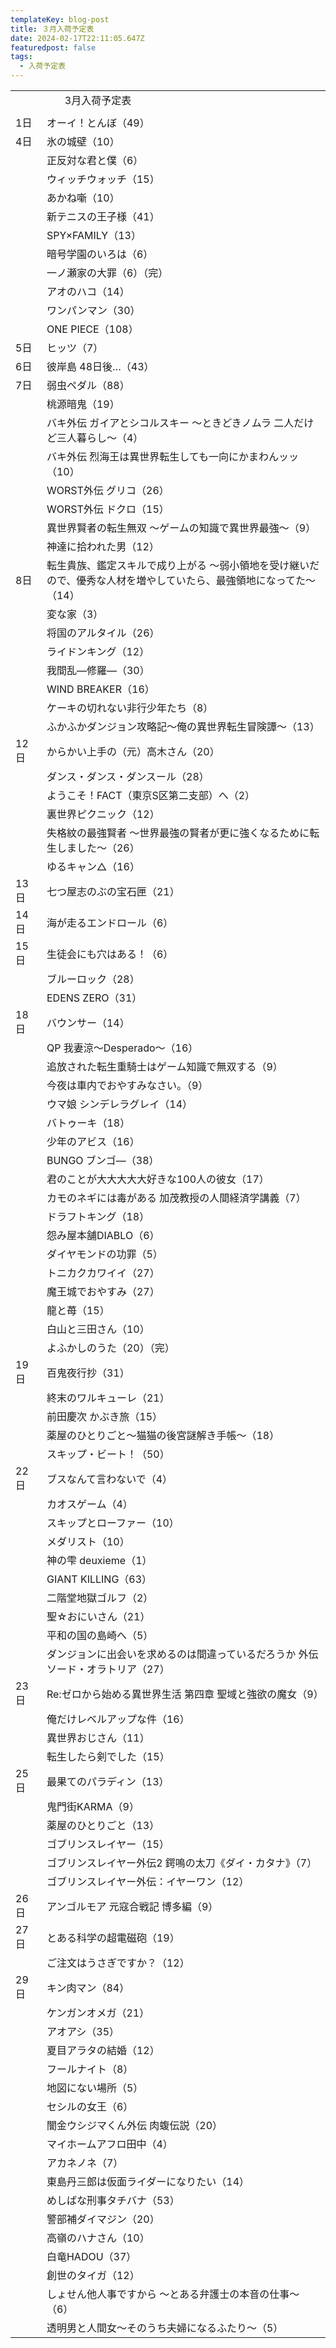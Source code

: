 ```yaml
---
templateKey: blog-post
title: ３月入荷予定表
date: 2024-02-17T22:11:05.647Z
featuredpost: false
tags:
  - 入荷予定表
---
```



<!--\[if !mso]>
<style>
v\:* {behavior:url(#default#VML);}
o\:* {behavior:url(#default#VML);}
x\:* {behavior:url(#default#VML);}
.shape {behavior:url(#default#VML);}
</style>
<!\[endif]-->

|                        |                                                             |
| ---------------------- | ----------------------------------------------------------- |
| <!--StartFragment-->　　 | 　   3月入荷予定表                                                 |
|                        |                                                             |
| 1日                     | オーイ！とんぼ（49）                                                 |
| 4日                     | 氷の城壁（10）                                                    |
| 　                      | 正反対な君と僕（6）                                                  |
| 　                      | ウィッチウォッチ（15）                                                |
| 　                      | あかね噺（10）                                                    |
| 　                      | 新テニスの王子様（41）                                                |
| 　                      | SPY×FAMILY（13）                                              |
| 　                      | 暗号学園のいろは（6）                                                 |
| 　                      | 一ノ瀬家の大罪（6）（完）                                               |
| 　                      | アオのハコ（14）                                                   |
| 　                      | ワンパンマン（30）                                                  |
| 　                      | ONE PIECE（108）                                              |
| 5日                     | ヒッツ（7）                                                      |
| 6日                     | 彼岸島 48日後…（43）                                               |
| 7日                     | 弱虫ペダル（88）                                                   |
| 　                      | 桃源暗鬼（19）                                                    |
| 　                      | バキ外伝 ガイアとシコルスキー ～ときどきノムラ 二人だけど三人暮らし～（4）                     |
| 　                      | バキ外伝 烈海王は異世界転生しても一向にかまわんッッ（10）                              |
| 　                      | WORST外伝 グリコ（26）                                             |
| 　                      | WORST外伝 ドクロ（15）                                             |
| 　                      | 異世界賢者の転生無双 ～ゲームの知識で異世界最強～（9）                                |
| 　                      | 神達に拾われた男（12）                                                |
| 8日                     | 転生貴族、鑑定スキルで成り上がる ～弱小領地を受け継いだので、優秀な人材を増やしていたら、最強領地になってた～（14） |
| 　                      | 変な家（3）                                                      |
| 　                      | 将国のアルタイル（26）                                                |
| 　                      | ライドンキング（12）                                                 |
| 　                      | 我間乱―修羅―（30）                                                 |
| 　                      | WIND BREAKER（16）                                            |
| 　                      | ケーキの切れない非行少年たち（8）                                           |
| 　                      | ふかふかダンジョン攻略記～俺の異世界転生冒険譚～（13）                                |
| 12日                    | からかい上手の（元）高木さん（20）                                          |
| 　                      | ダンス・ダンス・ダンスール（28）                                           |
| 　                      | ようこそ！FACT（東京S区第二支部）へ（2）                                     |
| 　                      | 裏世界ピクニック（12）                                                |
| 　                      | 失格紋の最強賢者 ～世界最強の賢者が更に強くなるために転生しました～（26）                      |
| 　                      | ゆるキャン△（16）                                                  |
| 13日                    | 七つ屋志のぶの宝石匣（21）                                              |
| 14日                    | 海が走るエンドロール（6）                                               |
| 15日                    | 生徒会にも穴はある！（6）                                               |
| 　                      | ブルーロック（28）                                                  |
| 　                      | EDENS ZERO（31）                                              |
| 18日                    | バウンサー（14）                                                   |
| 　                      | QP 我妻涼～Desperado～（16）                                       |
| 　                      | 追放された転生重騎士はゲーム知識で無双する（9）                                    |
| 　                      | 今夜は車内でおやすみなさい。（9）                                           |
| 　                      | ウマ娘 シンデレラグレイ（14）                                            |
| 　                      | バトゥーキ（18）                                                   |
| 　                      | 少年のアビス（16）                                                  |
| 　                      | BUNGO ブンゴ―（38）                                              |
| 　                      | 君のことが大大大大大好きな100人の彼女（17）                                    |
| 　                      | カモのネギには毒がある 加茂教授の人間経済学講義（7）                                 |
| 　                      | ドラフトキング（18）                                                 |
| 　                      | 怨み屋本舗DIABLO（6）                                              |
| 　                      | ダイヤモンドの功罪（5）                                                |
| 　                      | トニカクカワイイ（27）                                                |
| 　                      | 魔王城でおやすみ（27）                                                |
| 　                      | 龍と苺（15）                                                     |
| 　                      | 白山と三田さん（10）                                                 |
| 　                      | よふかしのうた（20）（完）                                              |
| 19日                    | 百鬼夜行抄（31）                                                   |
| 　                      | 終末のワルキューレ（21）                                               |
| 　                      | 前田慶次 かぶき旅（15）                                               |
| 　                      | 薬屋のひとりごと～猫猫の後宮謎解き手帳～（18）                                    |
| 　                      | スキップ・ビート！（50）                                               |
| 22日                    | ブスなんて言わないで（4）                                               |
| 　                      | カオスゲーム（4）                                                   |
| 　                      | スキップとローファー（10）                                              |
| 　                      | メダリスト（10）                                                   |
| 　                      | 神の雫 deuxieme（1）                                             |
| 　                      | GIANT KILLING（63）                                           |
| 　                      | 二階堂地獄ゴルフ（2）                                                 |
| 　                      | 聖☆おにいさん（21）                                                 |
| 　                      | 平和の国の島崎へ（5）                                                 |
| 　                      | ダンジョンに出会いを求めるのは間違っているだろうか 外伝 ソード・オラトリア（27）                  |
| 23日                    | Re:ゼロから始める異世界生活 第四章 聖域と強欲の魔女（9）                             |
| 　                      | 俺だけレベルアップな件（16）                                             |
| 　                      | 異世界おじさん（11）                                                 |
| 　                      | 転生したら剣でした（15）                                               |
| 25日                    | 最果てのパラディン（13）                                               |
| 　                      | 鬼門街KARMA（9）                                                 |
| 　                      | 薬屋のひとりごと（13）                                                |
| 　                      | ゴブリンスレイヤー（15）                                               |
| 　                      | ゴブリンスレイヤー外伝2 鍔鳴の太刀《ダイ・カタナ》（7）                               |
| 　                      | ゴブリンスレイヤー外伝：イヤーワン（12）                                       |
| 26日                    | アンゴルモア 元寇合戦記 博多編（9）                                         |
| 27日                    | とある科学の超電磁砲（19）                                              |
| 　                      | ご注文はうさぎですか？（12）                                             |
| 29日                    | キン肉マン（84）                                                   |
| 　                      | ケンガンオメガ（21）                                                 |
| 　                      | アオアシ（35）                                                    |
| 　                      | 夏目アラタの結婚（12）                                                |
| 　                      | フールナイト（8）                                                   |
| 　                      | 地図にない場所（5）                                                  |
| 　                      | セシルの女王（6）                                                   |
| 　                      | 闇金ウシジマくん外伝 肉蝮伝説（20）                                         |
| 　                      | マイホームアフロ田中（4）                                               |
| 　                      | アカネノネ（7）                                                    |
| 　                      | 東島丹三郎は仮面ライダーになりたい（14）                                       |
| 　                      | めしばな刑事タチバナ（53）                                              |
| 　                      | 警部補ダイマジン（20）                                                |
| 　                      | 高嶺のハナさん（10）                                                 |
| 　                      | 白竜HADOU（37）                                                 |
| 　                      | 創世のタイガ（12）                                                  |
| 　                      | しょせん他人事ですから ～とある弁護士の本音の仕事～（6）                               |
| 　                      | 透明男と人間女～そのうち夫婦になるふたり～（5）<!--EndFragment-->                  |